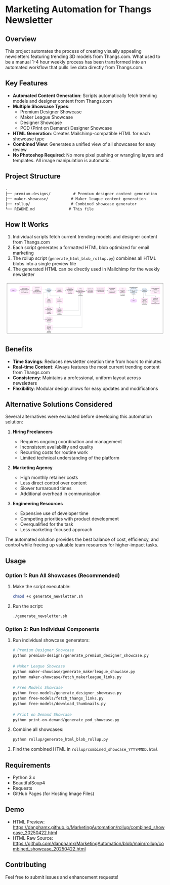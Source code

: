 # Marketing Automation for Thangs Newsletter

## Overview
This project automates the process of creating visually appealing newsletters featuring trending 3D models from Thangs.com. What used to be a manual 1-4 hour weekly process has been transformed into an automated workflow that pulls live data directly from Thangs.com.

## Key Features
- **Automated Content Generation**: Scripts automatically fetch trending models and designer content from Thangs.com
- **Multiple Showcase Types**:
  - Premium Designer Showcase
  - Maker League Showcase
  - Designer Showcase
  - POD (Print on Demand) Designer Showcase
- **HTML Generation**: Creates Mailchimp-compatible HTML for each showcase type
- **Combined View**: Generates a unified view of all showcases for easy review
- **No Photoshop Required**: No more pixel pushing or wrangling layers and templates. All image manipulation is automatic.

## Project Structure
```
.
├── premium-designs/          # Premium designer content generation
├── maker-showcase/          # Maker league content generation
├── rollup/                  # Combined showcase generator
└── README.md               # This file
```

## How It Works
1. Individual scripts fetch current trending models and designer content from Thangs.com
2. Each script generates a formatted HTML blob optimized for email marketing
3. The rollup script (`generate_html_blob_rollup.py`) combines all HTML blobs into a single preview file
4. The generated HTML can be directly used in Mailchimp for the weekly newsletter

<img src="https://github.com/danphamx/MarketingAutomation/blob/main/Marketing%20Automation%20diagram.png?raw=true">

## Benefits
- **Time Savings**: Reduces newsletter creation time from hours to minutes
- **Real-time Content**: Always features the most current trending content from Thangs.com
- **Consistency**: Maintains a professional, uniform layout across newsletters
- **Flexibility**: Modular design allows for easy updates and modifications

## Alternative Solutions Considered
Several alternatives were evaluated before developing this automation solution:

1. **Hiring Freelancers**
   - Requires ongoing coordination and management
   - Inconsistent availability and quality
   - Recurring costs for routine work
   - Limited technical understanding of the platform

2. **Marketing Agency**
   - High monthly retainer costs
   - Less direct control over content
   - Slower turnaround times
   - Additional overhead in communication

3. **Engineering Resources**
   - Expensive use of developer time
   - Competing priorities with product development
   - Overqualified for the task
   - Less marketing-focused approach

The automated solution provides the best balance of cost, efficiency, and control while freeing up valuable team resources for higher-impact tasks.

## Usage

### Option 1: Run All Showcases (Recommended)
1. Make the script executable:
   ```bash
   chmod +x generate_newsletter.sh
   ```
2. Run the script:
   ```bash
   ./generate_newsletter.sh
   ```

### Option 2: Run Individual Components
1. Run individual showcase generators:
   ```bash
   # Premium Designer Showcase
   python premium-designs/generate_premium_designer_showcase.py

   # Maker League Showcase
   python maker-showcase/generate_makerleague_showcase.py
   python maker-showcase/fetch_makerleague_links.py

   # Free Models Showcase
   python free-models/generate_designer_showcase.py
   python free-models/fetch_thangs_links.py
   python free-models/download_thumbnails.py

   # Print on Demand Showcase
   python print-on-demand/generate_pod_showcase.py
   ```
2. Combine all showcases:
   ```bash
   python rollup/generate_html_blob_rollup.py
   ```
3. Find the combined HTML in `rollup/combined_showcase_YYYYMMDD.html`

## Requirements
- Python 3.x
- BeautifulSoup4
- Requests
- GitHub Pages (for Hosting Image Files)

## Demo
- HTML Preview: https://danphamx.github.io/MarketingAutomation/rollup/combined_showcase_20250422.html
- HTML Raw Source: https://github.com/danphamx/MarketingAutomation/blob/main/rollup/combined_showcase_20250422.html

## Contributing
Feel free to submit issues and enhancement requests!
